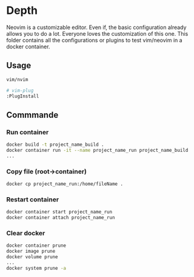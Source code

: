 # Depth

Neovim is a customizable editor. Even if, the basic configuration already allows you to do a lot. Everyone loves the customization of this one. This folder contains all the configurations or plugins to test vim/neovim in a docker container.

## Usage

```bash
vim/nvim

# vim-plug
:PlugInstall
```

## Commmande

### Run container

```bash
docker build -t project_name_build .
docker container run -it --name project_name_run project_name_build
...
```

### Copy file (root->container)

```bash
docker cp project_name_run:/home/fileName .
```

### Restart container

```bash
docker container start project_name_run
docker container attach project_name_run
```

### Clear docker

```bash
docker container prune
docker image prune
docker volume prune
...
docker system prune -a
```
